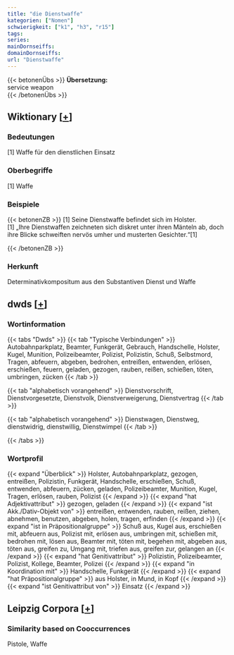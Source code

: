 ```yaml
---
title: "die Dienstwaffe"
kategorien: ["Nomen"]
schwierigkeit: ["k1", "h3", "r15"]
tags:
series:
mainDornseiffs:
domainDornseiffs:
url: "Dienstwaffe"
---
```


{{< betonenÜbs >}}
**Übersetzung:**  
service weapon  
{{< /betonenÜbs >}}

## Wiktionary [[+](https://de.wiktionary.org/wiki/Dienstwaffe)]

### Bedeutungen
[1] Waffe für den dienstlichen Einsatz  

### Oberbegriffe
[1] Waffe  

### Beispiele
{{< betonenZB >}}
[1] Seine Dienstwaffe befindet sich im Holster.  
[1] „Ihre Dienstwaffen zeichneten sich diskret unter ihren Mänteln ab, doch ihre Blicke schweiften nervös umher und musterten Gesichter.“[1]  

{{< /betonenZB >}}
### Herkunft
Determinativkompositum aus den Substantiven Dienst und Waffe  



## dwds [[+](https://www.dwds.de/wb/Dienstwaffe)]

### Wortinformation
{{< tabs "Dwds" >}}
{{< tab "Typische Verbindungen" >}}
Autobahnparkplatz, Beamter, Funkgerät, Gebrauch, Handschelle, Holster, Kugel, Munition, Polizeibeamter, Polizist, Polizistin, Schuß, Selbstmord, Tragen, abfeuern, abgeben, bedrohen, entreißen, entwenden, erlösen, erschießen, feuern, geladen, gezogen, rauben, reißen, schießen, töten, umbringen, zücken
{{< /tab >}}

{{< tab "alphabetisch vorangehend" >}}
Dienstvorschrift, Dienstvorgesetzte, Dienstvolk, Dienstverweigerung, Dienstvertrag
{{< /tab >}}

{{< tab "alphabetisch vorangehend" >}}
Dienstwagen, Dienstweg, dienstwidrig, dienstwillig, Dienstwimpel
{{< /tab >}}

{{< /tabs >}}

### Wortprofil
{{< expand "Überblick" >}} Holster, Autobahnparkplatz, gezogen, entreißen, Polizistin, Funkgerät, Handschelle, erschießen, Schuß, entwenden, abfeuern, zücken, geladen, Polizeibeamter, Munition, Kugel, Tragen, erlösen, rauben, Polizist {{< /expand >}}
{{< expand "hat Adjektivattribut" >}} gezogen, geladen {{< /expand >}}
{{< expand "ist Akk./Dativ-Objekt von" >}} entreißen, entwenden, rauben, reißen, ziehen, abnehmen, benutzen, abgeben, holen, tragen, erfinden {{< /expand >}}
{{< expand "ist in Präpositionalgruppe" >}} Schuß aus, Kugel aus, erschießen mit, abfeuern aus, Polizist mit, erlösen aus, umbringen mit, schießen mit, bedrohen mit, lösen aus, Beamter mit, töten mit, begehen mit, abgeben aus, töten aus, greifen zu, Umgang mit, triefen aus, greifen zur, gelangen an {{< /expand >}}
{{< expand "hat Genitivattribut" >}} Polizistin, Polizeibeamter, Polizist, Kollege, Beamter, Polizei {{< /expand >}}
{{< expand "in Koordination mit" >}} Handschelle, Funkgerät {{< /expand >}}
{{< expand "hat Präpositionalgruppe" >}} aus Holster, in Mund, in Kopf {{< /expand >}}
{{< expand "ist Genitivattribut von" >}} Einsatz {{< /expand >}}

## Leipzig Corpora [[+](https://corpora.uni-leipzig.de/en/res?word=Dienstwaffe&corpusId=deu_newscrawl-public_2018)]


### Similarity based on Cooccurrences
Pistole, Waffe

